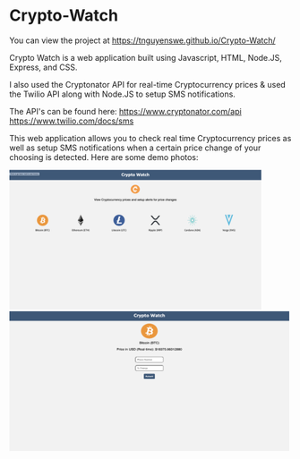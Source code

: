 # Crypto-Watch

You can view the project at https://tnguyenswe.github.io/Crypto-Watch/

Crypto Watch is a web application built using Javascript, HTML, Node.JS, Express, and CSS.

I also used the Cryptonator API for real-time Cryptocurrency prices & used the Twilio API along with Node.JS to setup SMS notifications.

The API's can be found here: 
https://www.cryptonator.com/api
https://www.twilio.com/docs/sms

This web application allows you to check real time Cryptocurrency prices as well as setup SMS notifications when a certain price change of your choosing is detected. Here are some demo photos:

<img src="https://github.com/tnguyenswe/Crypto-Watch/blob/master/Demo%20Photos/Screen%20Shot%202020-11-29%20at%205.30.32%20PM.png" width="450" height="250"> 

<img src="https://github.com/tnguyenswe/Crypto-Watch/blob/master/Demo%20Photos/Screen%20Shot%202020-11-29%20at%205.30.50%20PM.png" width="500" height="250">



